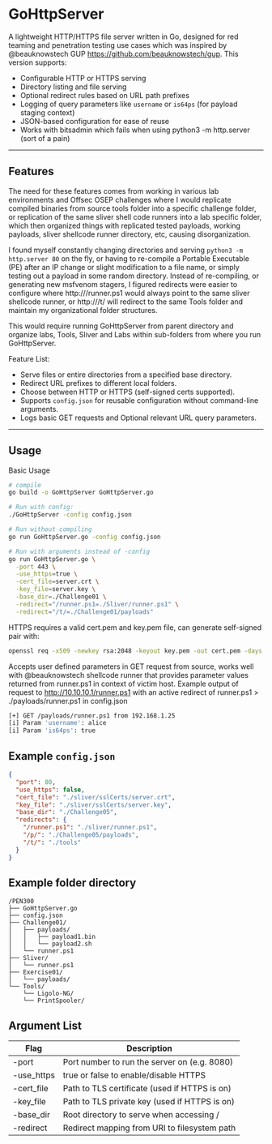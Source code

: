 # GoHttpServer

A lightweight HTTP/HTTPS file server written in Go, designed for red teaming and penetration testing use cases which was inspired by @beauknowstech GUP https://github.com/beauknowstech/gup. 
This version supports:

- Configurable HTTP or HTTPS serving
- Directory listing and file serving
- Optional redirect rules based on URL path prefixes
- Logging of query parameters like `username` or `is64ps` (for payload staging context)
- JSON-based configuration for ease of reuse
- Works with bitsadmin which fails when using python3 -m http.server (sort of a pain)

---

## Features

The need for these features comes from working in various lab environments and Offsec OSEP challenges where I would replicate compiled binaries from source tools folder into a specific challenge folder, or replication of the same sliver shell code runners into a lab specific folder, which then organized things with replicated tested payloads, working payloads, sliver shellcode runner directory, etc, causing disorganization. 

I found myself constantly changing directories and serving `python3 -m http.server 80` on the fly, or having to re-compile a Portable Executable (PE) after an IP change or slight modification to a file name, or simply testing out a payload in some random directory. Instead of re-compiling, or generating new msfvenom stagers, I figured redirects were easier to configure where http://<kaliIP>/runner.ps1 would always point to the same sliver shellcode runner, or http://<kaliIP>/t/ will redirect to the same Tools folder and maintain my organizational folder structures. 

This would require running GoHttpServer from parent directory and organize labs, Tools, Sliver and Labs within sub-folders from where you run GoHttpServer. 

Feature List: 
- Serve files or entire directories from a specified base directory. 
- Redirect URL prefixes to different local folders.
- Choose between HTTP or HTTPS (self-signed certs supported).
- Supports `config.json` for reusable configuration without command-line arguments.
- Logs basic GET requests and Optional relevant URL query parameters. 

---

## Usage 

Basic Usage
```bash
# compile
go build -o GoHttpServer GoHttpServer.go

# Run with config: 
./GoHttpServer -config config.json

# Run without compiling
go run GoHttpServer.go -config config.json

# Run with arguments instead of -config
go run GoHttpServer.go \
  -port 443 \
  -use_https=true \
  -cert_file=server.crt \
  -key_file=server.key \
  -base_dir=./Challenge01 \
  -redirect="/runner.ps1=./Sliver/runner.ps1" \
  -redirect="/t/=./Challenge01/payloads"
```

HTTPS requires a valid cert.pem and key.pem file, can generate self-signed pair with: 
```bash
openssl req -x509 -newkey rsa:2048 -keyout key.pem -out cert.pem -days 365 -nodes
```

Accepts user defined parameters in GET request from source, works well with @beauknowstech shellcode runner that provides parameter values returned from runner.ps1 in context of victim host. 
Example output of request to http://10.10.10.1/runner.ps1 with an active redirect of runner.ps1 > ./payloads/runner.ps1 in config.json
``` bash
[+] GET /payloads/runner.ps1 from 192.168.1.25
[i] Param 'username': alice
[i] Param 'is64ps': true
```

## Example `config.json`

```json
{
  "port": 80,
  "use_https": false,
  "cert_file": "./sliver/sslCerts/server.crt",
  "key_file": "./sliver/sslCerts/server.key",
  "base_dir": "./Challenge05",
  "redirects": {
    "/runner.ps1": "./sliver/runner.ps1",
    "/p/": "./Challenge05/payloads",
    "/t/": "./tools"
  }
}
```

## Example folder directory
```
/PEN300
├── GoHttpServer.go
├── config.json
├── Challenge01/
│   ├── payloads/
│   │   ├── payload1.bin
│   │   └── payload2.sh
│   └── runner.ps1
├── Sliver/
│   └── runner.ps1
├── Exercise01/
│   └── payloads/
└── Tools/
    └── Ligolo-NG/
    └── PrintSpooler/
```

## Argument List
|Flag |	Description |
| --- | --- |
| -port |	Port number to run the server on (e.g. 8080) |
| -use_https |	true or false to enable/disable HTTPS |
| -cert_file |	Path to TLS certificate (used if HTTPS is on) |
| -key_file |	Path to TLS private key (used if HTTPS is on) |
| -base_dir |	Root directory to serve when accessing / |
| -redirect | Redirect mapping from URI to filesystem path |

